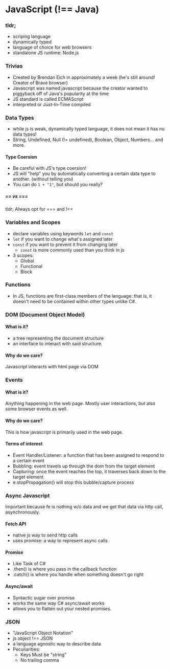 # JavaScript (!== Java)

### tldr;
- scriping language
- dynamically typed
- language of choice for web browsers
- standalone JS runtime: Node.js

### Trivias
- Created by Brendan Eich in approximately a week (he's still around! Creator of Brave browser)
- Javascript was named javascript because the creator wanted to piggyback off of Java's popularity at the time
- JS standard is called ECMAScript
- interpreted or Just-In-Time compiled

### Data Types
- while js is weak, dynamically typed language, it does not mean it has no data types!
- String, Undefined, Null (!= undefined), Boolean, Object, Numbers... and more.

#### Type Coersion
- Be careful with JS's type coersion!
- JS will "help" you by automatically converting a certain data type to another. (without telling you)
- You can do `1 + "1"`, but should you really?
##### == vs ===
tldr; Always opt for === and !== 

### Variables and Scopes
- declare variables using keywords `let` and `const`
- `let` if you want to change what's assigned later
- `const` if you want to prevent it from changing later
  - `const` is more commonly used than you think in js
- 3 scopes:
  - Global
  - Functional
  - Block

### Functions
- In JS, functions are first-class members of the language: that is, it doesn't need to be contained within other types unlike C#.

### DOM (Document Object Model)
#### What is it?
- a tree representing the document structure
- an interface to interact with said structure.
#### Why do we care?
Javascript interacts with html page via DOM

### Events
#### What is it?
Anything happening in the web page. Mostly user interactions, but also some browser events as well.

#### Why do we care?
This is how javascript is primarily used in the web page.

#### Terms of interest
- Event Handler/Listener: a function that has been assigned to respond to a certain event
- Bubbling: event travels up through the dom from the target element
- Capturing: once the event reaches the top, it traverses back down to the target element
- e.stopPropagation() will stop this bubble/capture process

### Async Javascript
Important because fe is nothing w/o data and we get that data via http call, asynchronously.

#### Fetch API
- native js way to send http calls
- uses promise: a way to represent async calls

#### Promise
- Like Task of C#
- .then() is where you pass in the callback function
- .catch() is where you handle when something doesn't go right

#### Async/await
- Syntactic sugar over promise
- works the same way C# async/await works
- allows you to flatten out your nested promises.

### JSON
- "JavaScript Object Notation"
- js object !== JSON
- a language agnostic way to describe data
- Peculiarities:
  - Keys Must be "string"
  - No trailing comma